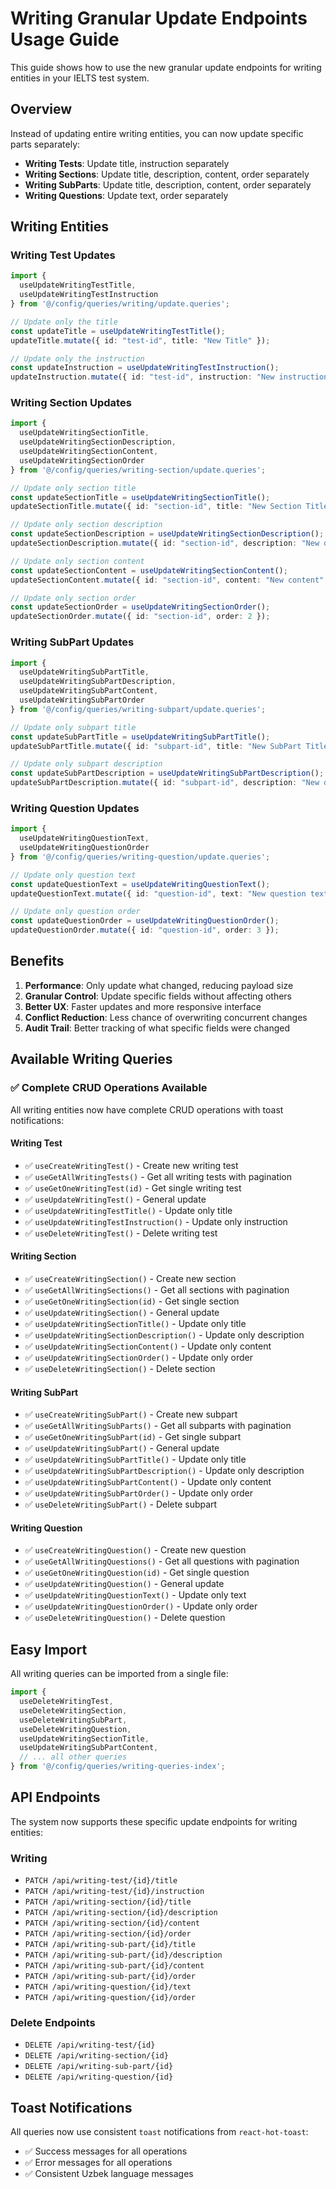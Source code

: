 # Writing Granular Update Endpoints Usage Guide

This guide shows how to use the new granular update endpoints for writing entities in your IELTS test system.

## Overview

Instead of updating entire writing entities, you can now update specific parts separately:

- **Writing Tests**: Update title, instruction separately
- **Writing Sections**: Update title, description, content, order separately
- **Writing SubParts**: Update title, description, content, order separately
- **Writing Questions**: Update text, order separately

## Writing Entities

### Writing Test Updates

```typescript
import { 
  useUpdateWritingTestTitle, 
  useUpdateWritingTestInstruction 
} from '@/config/queries/writing/update.queries';

// Update only the title
const updateTitle = useUpdateWritingTestTitle();
updateTitle.mutate({ id: "test-id", title: "New Title" });

// Update only the instruction
const updateInstruction = useUpdateWritingTestInstruction();
updateInstruction.mutate({ id: "test-id", instruction: "New instruction text" });
```

### Writing Section Updates

```typescript
import { 
  useUpdateWritingSectionTitle,
  useUpdateWritingSectionDescription,
  useUpdateWritingSectionContent,
  useUpdateWritingSectionOrder
} from '@/config/queries/writing-section/update.queries';

// Update only section title
const updateSectionTitle = useUpdateWritingSectionTitle();
updateSectionTitle.mutate({ id: "section-id", title: "New Section Title" });

// Update only section description
const updateSectionDescription = useUpdateWritingSectionDescription();
updateSectionDescription.mutate({ id: "section-id", description: "New description" });

// Update only section content
const updateSectionContent = useUpdateWritingSectionContent();
updateSectionContent.mutate({ id: "section-id", content: "New content" });

// Update only section order
const updateSectionOrder = useUpdateWritingSectionOrder();
updateSectionOrder.mutate({ id: "section-id", order: 2 });
```

### Writing SubPart Updates

```typescript
import { 
  useUpdateWritingSubPartTitle,
  useUpdateWritingSubPartDescription,
  useUpdateWritingSubPartContent,
  useUpdateWritingSubPartOrder
} from '@/config/queries/writing-subpart/update.queries';

// Update only subpart title
const updateSubPartTitle = useUpdateWritingSubPartTitle();
updateSubPartTitle.mutate({ id: "subpart-id", title: "New SubPart Title" });

// Update only subpart description
const updateSubPartDescription = useUpdateWritingSubPartDescription();
updateSubPartDescription.mutate({ id: "subpart-id", description: "New description" });
```

### Writing Question Updates

```typescript
import { 
  useUpdateWritingQuestionText,
  useUpdateWritingQuestionOrder
} from '@/config/queries/writing-question/update.queries';

// Update only question text
const updateQuestionText = useUpdateWritingQuestionText();
updateQuestionText.mutate({ id: "question-id", text: "New question text?" });

// Update only question order
const updateQuestionOrder = useUpdateWritingQuestionOrder();
updateQuestionOrder.mutate({ id: "question-id", order: 3 });
```



## Benefits

1. **Performance**: Only update what changed, reducing payload size
2. **Granular Control**: Update specific fields without affecting others
3. **Better UX**: Faster updates and more responsive interface
4. **Conflict Reduction**: Less chance of overwriting concurrent changes
5. **Audit Trail**: Better tracking of what specific fields were changed

## Available Writing Queries

### ✅ Complete CRUD Operations Available

All writing entities now have complete CRUD operations with toast notifications:

#### Writing Test
- ✅ `useCreateWritingTest()` - Create new writing test
- ✅ `useGetAllWritingTests()` - Get all writing tests with pagination
- ✅ `useGetOneWritingTest(id)` - Get single writing test
- ✅ `useUpdateWritingTest()` - General update
- ✅ `useUpdateWritingTestTitle()` - Update only title
- ✅ `useUpdateWritingTestInstruction()` - Update only instruction
- ✅ `useDeleteWritingTest()` - Delete writing test

#### Writing Section
- ✅ `useCreateWritingSection()` - Create new section
- ✅ `useGetAllWritingSections()` - Get all sections with pagination
- ✅ `useGetOneWritingSection(id)` - Get single section
- ✅ `useUpdateWritingSection()` - General update
- ✅ `useUpdateWritingSectionTitle()` - Update only title
- ✅ `useUpdateWritingSectionDescription()` - Update only description
- ✅ `useUpdateWritingSectionContent()` - Update only content
- ✅ `useUpdateWritingSectionOrder()` - Update only order
- ✅ `useDeleteWritingSection()` - Delete section

#### Writing SubPart
- ✅ `useCreateWritingSubPart()` - Create new subpart
- ✅ `useGetAllWritingSubParts()` - Get all subparts with pagination
- ✅ `useGetOneWritingSubPart(id)` - Get single subpart
- ✅ `useUpdateWritingSubPart()` - General update
- ✅ `useUpdateWritingSubPartTitle()` - Update only title
- ✅ `useUpdateWritingSubPartDescription()` - Update only description
- ✅ `useUpdateWritingSubPartContent()` - Update only content
- ✅ `useUpdateWritingSubPartOrder()` - Update only order
- ✅ `useDeleteWritingSubPart()` - Delete subpart

#### Writing Question
- ✅ `useCreateWritingQuestion()` - Create new question
- ✅ `useGetAllWritingQuestions()` - Get all questions with pagination
- ✅ `useGetOneWritingQuestion(id)` - Get single question
- ✅ `useUpdateWritingQuestion()` - General update
- ✅ `useUpdateWritingQuestionText()` - Update only text
- ✅ `useUpdateWritingQuestionOrder()` - Update only order
- ✅ `useDeleteWritingQuestion()` - Delete question

## Easy Import

All writing queries can be imported from a single file:

```typescript
import {
  useDeleteWritingTest,
  useDeleteWritingSection,
  useDeleteWritingSubPart,
  useDeleteWritingQuestion,
  useUpdateWritingSectionTitle,
  useUpdateWritingSubPartContent,
  // ... all other queries
} from '@/config/queries/writing-queries-index';
```

## API Endpoints

The system now supports these specific update endpoints for writing entities:

### Writing
- `PATCH /api/writing-test/{id}/title`
- `PATCH /api/writing-test/{id}/instruction`
- `PATCH /api/writing-section/{id}/title`
- `PATCH /api/writing-section/{id}/description`
- `PATCH /api/writing-section/{id}/content`
- `PATCH /api/writing-section/{id}/order`
- `PATCH /api/writing-sub-part/{id}/title`
- `PATCH /api/writing-sub-part/{id}/description`
- `PATCH /api/writing-sub-part/{id}/content`
- `PATCH /api/writing-sub-part/{id}/order`
- `PATCH /api/writing-question/{id}/text`
- `PATCH /api/writing-question/{id}/order`

### Delete Endpoints
- `DELETE /api/writing-test/{id}`
- `DELETE /api/writing-section/{id}`
- `DELETE /api/writing-sub-part/{id}`
- `DELETE /api/writing-question/{id}`

## Toast Notifications

All queries now use consistent `toast` notifications from `react-hot-toast`:
- ✅ Success messages for all operations
- ✅ Error messages for all operations
- ✅ Consistent Uzbek language messages
